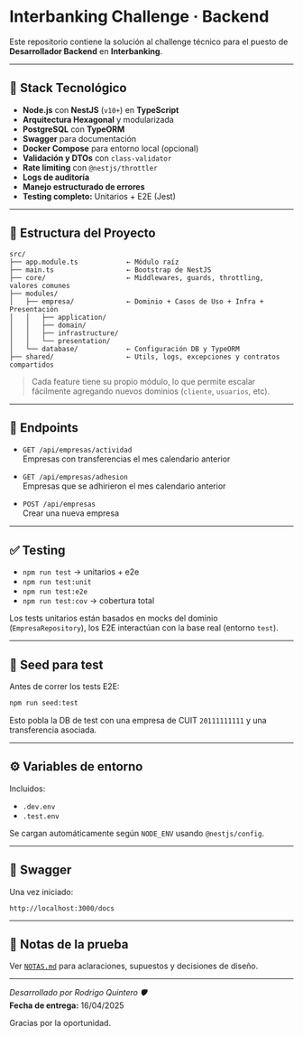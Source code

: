 # Interbanking Challenge · Backend

Este repositorio contiene la solución al challenge técnico para el puesto de **Desarrollador Backend** en **Interbanking**.

---

## 🧠 Stack Tecnológico

- **Node.js** con **NestJS** (`v10+`) en **TypeScript**
- **Arquitectura Hexagonal** y modularizada
- **PostgreSQL** con **TypeORM**
- **Swagger** para documentación
- **Docker Compose** para entorno local (opcional)
- **Validación y DTOs** con `class-validator`
- **Rate limiting** con `@nestjs/throttler`
- **Logs de auditoría**
- **Manejo estructurado de errores**
- **Testing completo:** Unitarios + E2E (Jest)

---

## 📁 Estructura del Proyecto

```
src/
├── app.module.ts            ← Módulo raíz
├── main.ts                  ← Bootstrap de NestJS
├── core/                    ← Middlewares, guards, throttling, valores comunes
├── modules/
│   ├── empresa/             ← Dominio + Casos de Uso + Infra + Presentación
│   │   ├── application/
│   │   ├── domain/
│   │   ├── infrastructure/
│   │   └── presentation/
│   └── database/            ← Configuración DB y TypeORM
├── shared/                  ← Utils, logs, excepciones y contratos compartidos
```

> Cada feature tiene su propio módulo, lo que permite escalar fácilmente agregando nuevos dominios (`cliente`, `usuarios`, etc).

---

## 📌 Endpoints

- `GET /api/empresas/actividad`  
  Empresas con transferencias el mes calendario anterior

- `GET /api/empresas/adhesion`  
  Empresas que se adhirieron el mes calendario anterior

- `POST /api/empresas`  
  Crear una nueva empresa

---

## ✅ Testing

- `npm run test` → unitarios + e2e
- `npm run test:unit`
- `npm run test:e2e`
- `npm run test:cov` → cobertura total

Los tests unitarios están basados en mocks del dominio (`EmpresaRepository`), los E2E interactúan con la base real (entorno `test`).

---

## 🧪 Seed para test

Antes de correr los tests E2E:

```bash
npm run seed:test
```

Esto pobla la DB de test con una empresa de CUIT `20111111111` y una transferencia asociada.

---

## ⚙️ Variables de entorno

Incluidos:

- `.dev.env`
- `.test.env`

Se cargan automáticamente según `NODE_ENV` usando `@nestjs/config`.

---

## 🚀 Swagger

Una vez iniciado:

```
http://localhost:3000/docs
```

---

## 📝 Notas de la prueba

Ver [`NOTAS.md`](./NOTAS.md) para aclaraciones, supuestos y decisiones de diseño.

---

_Desarrollado por Rodrigo Quintero 🛡️_  
**Fecha de entrega:** 16/04/2025

Gracias por la oportunidad.
